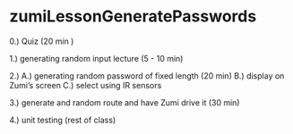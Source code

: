 # zumiLessonGeneratePasswords

0.)  Quiz   									                            	(20 min )

1.)  generating random input  	lecture					            (5 - 10 min)						

2.)  A.)  generating random password of fixed length 		    (20 min)
       B.) display on Zumi’s screen 
       C.) select using IR sensors 

3.) generate and random route and have Zumi drive it          (30 min)

4.) unit testing  									(rest of class)


